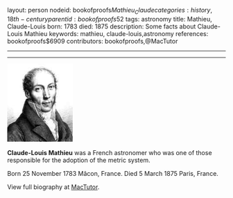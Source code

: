 layout: person
nodeid: bookofproofs$Mathieu_Claude
categories: history,18th-century
parentid: bookofproofs$52
tags: astronomy
title: Mathieu, Claude-Louis
born: 1783
died: 1875
description: Some facts about Claude-Louis Mathieu
keywords: mathieu, claude-louis,astronomy
references: bookofproofs$6909
contributors: bookofproofs,@MacTutor

---


---

![Mathieu_Claude.jpg](https://github.com/bookofproofs/bookofproofs.github.io/blob/main/_sources/_assets/images/portraits/Mathieu_Claude.jpg?raw=true)

**Claude-Louis Mathieu** was a French astronomer who was one of those responsible for the adoption of the metric system.

Born 25 November 1783 Mâcon, France. Died 5 March 1875 Paris, France.


View full biography at [MacTutor](https://mathshistory.st-andrews.ac.uk/Biographies/Mathieu_Claude/).